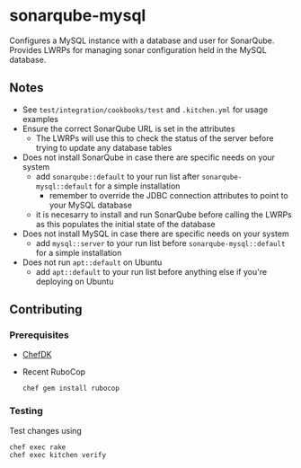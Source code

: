 # sonarqube-mysql

Configures a MySQL instance with a database and user for SonarQube. Provides LWRPs for managing sonar configuration held in the MySQL database.

## Notes

- See `test/integration/cookbooks/test` and `.kitchen.yml` for usage examples
- Ensure the correct SonarQube URL is set in the attributes
  - The LWRPs will use this to check the status of the server before trying to update any database tables
- Does not install SonarQube in case there are specific needs on your system
  - add `sonarqube::default` to your run list after `sonarqube-mysql::default` for a simple installation
    - remember to override the JDBC connection attributes to point to your MySQL database
  - it is necesarry to install and run SonarQube before calling the LWRPs as this populates the initial state of the database
- Does not install MySQL in case there are specific needs on your system
  - add `mysql::server` to your run list before `sonarqube-mysql::default` for a simple installation
- Does not run `apt::default` on Ubuntu
  - add `apt::default` to your run list before anything else if you're deploying on Ubuntu

## Contributing

### Prerequisites

- [ChefDK](http://downloads.getchef.com/chef-dk/ "ChefDK")
- Recent RuboCop

  ```
  chef gem install rubocop
  ```

### Testing

Test changes using

```
chef exec rake
chef exec kitchen verify
```


